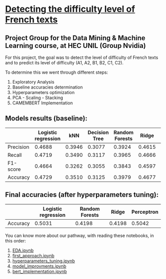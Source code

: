 # [Detecting the difficulty level of French texts](https://www.kaggle.com/c/detecting-the-difficulty-level-of-french-texts/overview/evaluation)
## Project Group for the Data Mining & Machine Learning course, at HEC UNIL (Group Nvidia)

For this project, the goal was to detect the level of difficulty of French texts and to predict its level of difficulty (A1, A2, B1, B2, C1, C2).

To determine this we went through different steps:

1. Exploratory Analysis
2. Baseline accuracies determination
3. Hyperparameters optimization
4. PCA - Scaling - Stacking
5. CAMEMBERT Implementation


## Models results (baseline):

|        | Logistic regression | kNN |	Decision Tree  | Random Forests | Ridge | Perceptron |
| ----------- | ----------- | ----------- | ----------- | -----------   | ----------- | ----------- |
| Precision 	 | 0.4688      | 0.3946      | 0.3077       | 0.3924   | 0.4615        | 0.4117 |
| Recall   | 0.4719        | 0.3490   | 0.3117        | 0.3965   | 0.4666        | 0.4095 |
| F1-score    | 0.4664        | 0.3262   | 0.3055        | 0.3843   | 0.4597        | 0.4060 | 
| Accuracy   | 0.4729        | 0.3510   | 0.3125        | 0.3979   | 0.4677        | 0.4104 |


## Final accuracies (after hyperparameters tuning):

|        | Logistic regression | Random Forests | Ridge | Perceptron |
| ----------- | ----------- |  -----------   | ----------- | ----------- |
| Accuracy   | 0.5031        |  0.4198  | 0.4198   | 0.5042        | 0.4677 |

You can know more about our pathway, with reading these notebooks, in this order:

1. [EDA.ipynb](http://github.com/LaCrazyTomato/Group-Project-DM-ML-2021/blob/main/code/EDA.ipynb)
2. [first_approach.ipynb](http://github.com/LaCrazyTomato/Group-Project-DM-ML-2021/blob/main/code/first_approach.ipynb)
3. [hyperparameters_tuning.ipynb](http://github.com/LaCrazyTomato/Group-Project-DM-ML-2021/blob/main/code/hyperparameters_tuning.ipynb)
4. [model_improvments.ipynb](http://github.com/LaCrazyTomato/Group-Project-DM-ML-2021/blob/main/code/model_improvement.ipynb)
5. [bert_implementation.ipynb](http://github.com/LaCrazyTomato/Group-Project-DM-ML-2021/blob/main/code/bert_implementation.ipynb)					
					
